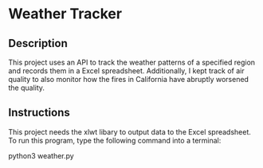 # Weather Tracker

## Description
This project uses an API to track the weather patterns of a specified region and records them in a Excel spreadsheet. Additionally, I kept track of air quality to also monitor how the fires in California have abruptly worsened the quality.


## Instructions
This project needs the xlwt libary to output data to the Excel spreadsheet. To run this program, type the following command into a terminal:

python3 weather.py
